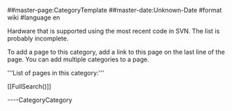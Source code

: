 \#\#master-page:CategoryTemplate \#\#master-date:Unknown-Date \#format
wiki \#language en

Hardware that is supported using the most recent code in SVN. The list
is probably incomplete.

To add a page to this category, add a link to this page on the last line
of the page. You can add multiple categories to a page.

'''List of pages in this category:'''

\[\[FullSearch()\]\]

----CategoryCategory
